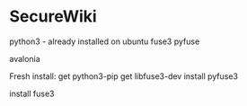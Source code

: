 # SecureWiki
python3 - already installed on ubuntu fuse3 pyfuse

avalonia

Fresh install: get python3-pip get libfuse3-dev install pyfuse3

install fuse3
